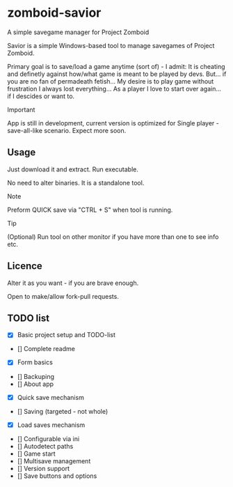 # zomboid-savior
A simple savegame manager for Project Zomboid

Savior is a simple Windows-based tool to manage savegames of Project Zomboid.

Primary goal is to save/load a game anytime (sort of) - I admit: It is cheating and definetly against how/what game is meant to be played by devs. But... if you are no fan of permadeath fetish... My desire is to play game without frustration I always lost everything... As a player I love to start over again... if I descides or want to.

> [!IMPORTANT]
> App is still in development, current version is optimized for Single player - save-all-like scenario. Expect more soon.

## Usage
Just download it and extract. Run executable.

No need to alter binaries. It is a standalone tool.

> [!NOTE]
> Preform QUICK save via "CTRL + S" when tool is running.

> [!TIP]
> (Optional) Run tool on other monitor if you have more than one to see info etc.

## Licence
Alter it as you want - if you are brave enough.

Open to make/allow fork-pull requests.

## TODO list
- [x] Basic project setup and TODO-list
- [] Complete readme
- [x] Form basics
- [] Backuping
- [] About app
- [x] Quick save mechanism
- [] Saving (targeted - not whole)
- [x] Load saves mechanism
- [] Configurable via ini
- [] Autodetect paths
- [] Game start
- [] Multisave management
- [] Version support
- [] Save buttons and options
